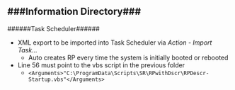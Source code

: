 ###Information Directory###
---
######Task Scheduler######
- XML export to be imported into Task Scheduler via _Action - Import Task..._
  - Auto creates RP every time the system is initially booted or rebooted
- Line 56 must point to the vbs script in the previous folder
  - `<Arguments>"C:\ProgramData\Scripts\SR\RPwithDscr\RPDescr-Startup.vbs"</Arguments>`
